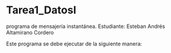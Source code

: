 # Tarea1_DatosI
programa de mensajería instantánea.
Estudiante: Esteban Andrés Altamirano Cordero


Este programa se debe ejecutar de la siguiente manera:
